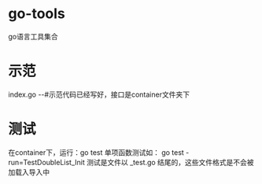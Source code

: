 # go-tools
go语言工具集合

# 示范
index.go --#示范代码已经写好，接口是container文件夹下

# 测试
在container下，运行：go test
单项函数测试如： go test -run=TestDoubleList_Init
测试是文件以 _test.go 结尾的，这些文件格式是不会被加载入导入中
